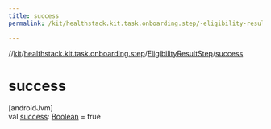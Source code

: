```yaml
---
title: success
permalink: /kit/healthstack.kit.task.onboarding.step/-eligibility-result-step/success.html

---
```

//[kit](/kit.html)/[healthstack.kit.task.onboarding.step](../index.html)/[EligibilityResultStep](index.html)/[success](success.html)



# success



[androidJvm]\
val [success](success.html): [Boolean](https://kotlinlang.org/api/latest/jvm/stdlib/kotlin/-boolean/index.html) = true




